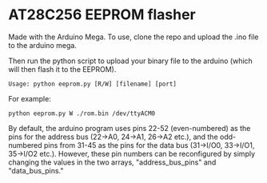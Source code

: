 # AT28C256 EEPROM flasher
Made with the Arduino Mega.
To use, clone the repo and upload the .ino file to the arduino mega.

Then run the python script to upload your binary file to the arduino (which will then flash it to the EEPROM).

`Usage: python eeprom.py [R/W] [filename] [port]`

For example:

`python eeprom.py W ./rom.bin /dev/ttyACM0`

By default, the arduino program uses pins 22-52 (even-numbered) as the pins for the address bus (22->A0, 24->A1, 26->A2 etc.), and the odd-numbered pins from 31-45 as the pins for the data bus (31->I/O0, 33->I/O1, 35->I/O2 etc.). However, these pin numbers can be reconfigured by simply changing the values in the two arrays, "address_bus_pins" and "data_bus_pins."
